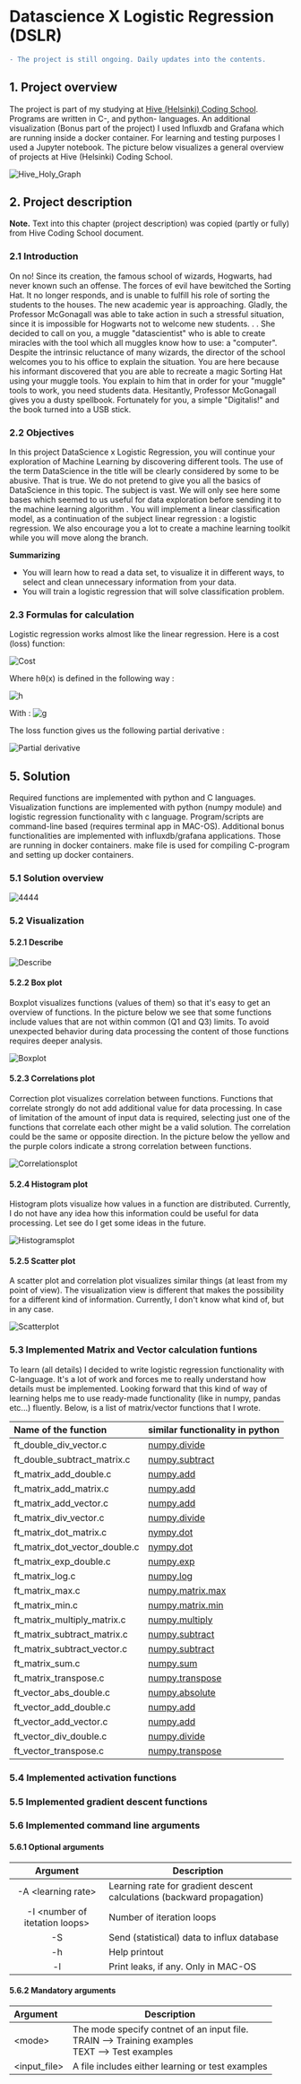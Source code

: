 # Datascience X Logistic Regression (DSLR)

```diff
- The project is still ongoing. Daily updates into the contents.
```

## 1. Project overview

The project is part of my studying at [Hive (Helsinki) Coding School](https://hive.fi). Programs are written in C-, and python- languages. An additional visualization (Bonus part of the project) I used Influxdb and Grafana which are running inside a docker container. For learning and testing purposes I used a Jupyter notebook. The picture below visualizes a general overview of projects at Hive (Helsinki) Coding School.

![Hive_Holy_Graph](Documentation/Hive_Holy_Graph.png)

## 2. Project description

**Note.** Text into this chapter (project description) was copied (partly or fully) from Hive Coding School document.

### 2.1 Introduction

On no! Since its creation, the famous school of wizards, Hogwarts, had never known such an offense. The forces of evil have bewitched the Sorting Hat. It no longer responds, and is unable to fulfill his role of sorting the students to the houses. The new academic year is approaching. Gladly, the Professor McGonagall was able to take action in such a stressful situation, since it is impossible for Hogwarts not to welcome new students. . . She decided to call on you, a muggle "datascientist" who is able to create miracles with the tool which all muggles know how to use: a "computer". Despite the intrinsic reluctance of many wizards, the director of the school welcomes you to his office to explain the situation. You are here because his informant discovered that you are able to recreate a magic Sorting Hat using your muggle tools. You explain to him that in order for your "muggle" tools to work, you need students data. Hesitantly, Professor McGonagall gives you a dusty spellbook. Fortunately for you, a simple "Digitalis!" and the book turned into a USB stick.

### 2.2 Objectives

In this project DataScience x Logistic Regression, you will continue your exploration of Machine Learning by discovering different tools. The use of the term DataScience in the title will be clearly considered by some to be abusive. That is true. We do not pretend to give you all the basics of DataScience in this topic. The subject is vast. We will only see here some bases which seemed to us useful for data exploration before sending it to the machine learning algorithm . You will implement a linear classification model, as a continuation of the subject linear regression : a logistic regression. We also encourage you a lot to create a machine learning toolkit while you will move along the branch.

**Summarizing**
- You will learn how to read a data set, to visualize it in different ways, to select and clean unnecessary information from your data.
- You will train a logistic regression that will solve classification problem.

### 2.3 Formulas for calculation

Logistic regression works almost like the linear regression. Here is a cost (loss) function:

![Cost](https://latex.codecogs.com/svg.latex?\Large&space;J(\theta)=-\frac{1}{m}\sum_{i=1}^{m}y^ilog(h_\theta(x^i))+(1-y^i)log(1-h_\theta(x^i)))

Where hθ(x) is defined in the following way :

![h](https://latex.codecogs.com/svg.latex?\Large&space;h_\theta(x)=g(\theta^{T}x))

With :
![g](https://latex.codecogs.com/svg.latex?\Large&space;g(z)=\frac{1}{1+e^{-z}})

The loss function gives us the following partial derivative :

![Partial derivative](https://latex.codecogs.com/svg.latex?\Large&space;\frac{\delta1}{\delta\theta_j}J\theta=\frac{1}{m}\sum_{i=1}^{m}(h_\theta(x^i)-y^i)x^i_j)


## 5. Solution

Required functions are implemented with python and C languages. Visualization functions are implemented with python (numpy module) and logistic regression functionality with c language. Program/scripts are command-line based (requires terminal app in MAC-OS). Additional bonus functionalities are implemented with influxdb/grafana applications. Those are running in docker containers. make file is used for compiling C-program and setting up docker containers.

### 5.1 Solution overview

![4444](Documentation/SolutionOverView.png)

### 5.2 Visualization

#### 5.2.1 Describe

![Describe](Documentation/Python_Describe.png)

#### 5.2.2 Box plot

Boxplot visualizes functions (values of them) so that it's easy to get an overview of functions. In the picture below we see that some functions include values that are not within common (Q1 and Q3) limits. To avoid unexpected behavior during data processing the content of those functions requires deeper analysis.

![Boxplot](Documentation/Python_Boxplot.png)

#### 5.2.3 Correlations plot

Correction plot visualizes correlation between functions. Functions that correlate strongly do not add additional value for data processing. In case of limitation of the amount of input data is required, selecting just one of the functions that correlate each other might be a valid solution. The correlation could be the same or opposite direction. In the picture below the yellow and the purple colors indicate a strong correlation between functions.

![Correlationsplot](Documentation/Python_Correlationsplot.png)

#### 5.2.4 Histogram plot

Histogram plots visualize how values in a function are distributed. Currently, I do not have any idea how this information could be useful for data processing. Let see do I get some ideas in the future.

![Histogramsplot](Documentation/Python_Histogramplot.png)

#### 5.2.5 Scatter plot

A scatter plot and correlation plot visualizes similar things (at least from my point of view). The visualization view is different that makes the possibility for a different kind of information. Currently, I don't know what kind of, but in any case.

![Scatterplot](Documentation/Python_Scatterplot.png)

### 5.3 Implemented Matrix and Vector calculation funtions

To learn (all details) I decided to write logistic regression functionality with C-language. It's a lot of work and forces me to really understand how details must be implemented. Looking forward that this kind of way of learning helps me to use ready-made functionality (like in numpy, pandas etc...) fluently.
Below, is a list of matrix/vector functions that I wrote.

| Name of the function | similar functionality in python
|:-|:-|
| ft_double_div_vector.c | [numpy.divide](https://numpy.org/doc/stable/reference/generated/numpy.divide.html?highlight=div#numpy.divide) |
| ft_double_subtract_matrix.c | [numpy.subtract](https://numpy.org/doc/stable/reference/generated/numpy.subtract.html?highlight=subtract) |
| ft_matrix_add_double.c | [numpy.add](https://numpy.org/doc/stable/reference/generated/numpy.add.html?highlight=add#numpy.add) |
| ft_matrix_add_matrix.c | [numpy.add](https://numpy.org/doc/stable/reference/generated/numpy.add.html?highlight=add#numpy.add) |
| ft_matrix_add_vector.c | [numpy.add](https://numpy.org/doc/stable/reference/generated/numpy.add.html?highlight=add#numpy.add) |
| ft_matrix_div_vector.c | [numpy.divide](https://numpy.org/doc/stable/reference/generated/numpy.divide.html?highlight=div#numpy.divide) |
| ft_matrix_dot_matrix.c | [nympy.dot](https://numpy.org/doc/stable/reference/generated/numpy.dot.html) |
| ft_matrix_dot_vector_double.c | [nympy.dot](https://numpy.org/doc/stable/reference/generated/numpy.dot.html) |
| ft_matrix_exp_double.c | [numpy.exp](https://numpy.org/doc/stable/reference/generated/numpy.exp.html) |
| ft_matrix_log.c | [numpy.log](https://numpy.org/doc/stable/reference/generated/numpy.log.html) |
| ft_matrix_max.c | [numpy.matrix.max](https://numpy.org/doc/stable/reference/generated/numpy.matrix.max.html?highlight=max#numpy.matrix.max) |
| ft_matrix_min.c | [numpy.matrix.min](https://numpy.org/doc/stable/reference/generated/numpy.matrix.min.html?highlight=min#numpy.matrix.min) |
| ft_matrix_multiply_matrix.c | [numpy.multiply](https://numpy.org/doc/stable/reference/generated/numpy.multiply.html) |
| ft_matrix_subtract_matrix.c | [numpy.subtract](https://numpy.org/doc/stable/reference/generated/numpy.subtract.html?highlight=subtract) |
| ft_matrix_subtract_vector.c | [numpy.subtract](https://numpy.org/doc/stable/reference/generated/numpy.subtract.html?highlight=subtract) |
| ft_matrix_sum.c | [numpy.sum](https://numpy.org/doc/stable/reference/generated/numpy.sum.html) |
| ft_matrix_transpose.c | [numpy.transpose](https://numpy.org/doc/stable/reference/generated/numpy.transpose.html?highlight=transpose#numpy.transpose) |
| ft_vector_abs_double.c | [numpy.absolute](https://numpy.org/doc/stable/reference/generated/numpy.absolute.html?highlight=abs#numpy.absolute) |
| ft_vector_add_double.c | [numpy.add](https://numpy.org/doc/stable/reference/generated/numpy.add.html?highlight=add#numpy.add) |
| ft_vector_add_vector.c | [numpy.add](https://numpy.org/doc/stable/reference/generated/numpy.add.html?highlight=add#numpy.add) |
| ft_vector_div_double.c | [numpy.divide](https://numpy.org/doc/stable/reference/generated/numpy.divide.html?highlight=div#numpy.divide) |
| ft_vector_transpose.c | [numpy.transpose](https://numpy.org/doc/stable/reference/generated/numpy.transpose.html?highlight=transpose#numpy.transpose) |

### 5.4 Implemented activation functions

### 5.5 Implemented gradient descent functions

### 5.6 Implemented command line arguments

#### 5.6.1 Optional arguments

| Argument | Description |
| :-: | - |
| -A \<learning rate\> | Learning rate for gradient descent calculations (backward propagation) |
| -I \<number of itetation loops\> | Number of iteration loops |
| -S | Send (statistical) data to influx database |
| -h | Help printout |
| -l | Print leaks, if any. Only in MAC-OS |

#### 5.6.2 Mandatory arguments

| Argument | Description |
| :- | - |
| \<mode\> | The mode specify contnet of an input file.<br>TRAIN --> Training examples<br>TEXT --> Test examples|
| \<input_file\> | A file includes either learning or test examples |
